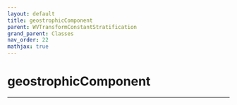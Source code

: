 ```yaml
---
layout: default
title: geostrophicComponent
parent: WVTransformConstantStratification
grand_parent: Classes
nav_order: 22
mathjax: true
---
```


#  geostrophicComponent




---

